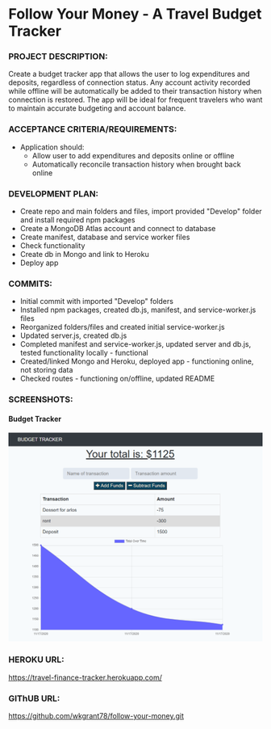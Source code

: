 # Follow Your Money - A Travel Budget Tracker

### PROJECT DESCRIPTION:
Create a budget tracker app that allows the user to log expenditures and deposits, regardless of connection status. Any account activity recorded while offline will be automatically be added to their transaction history when connection is restored. The app will be ideal for frequent travelers who want to maintain accurate budgeting and account balance.

### ACCEPTANCE CRITERIA/REQUIREMENTS:
* Application should: 
    * Allow user to add expenditures and deposits online or offline
    * Automatically reconcile transaction history when brought back online

### DEVELOPMENT PLAN:
* Create repo and main folders and files, import provided "Develop" folder and install required npm packages
* Create a MongoDB Atlas account and connect to database
* Create manifest, database and service worker files
* Check functionality
* Create db in Mongo and link to Heroku
* Deploy app

### COMMITS:
* Initial commit with imported "Develop" folders
* Installed npm packages, created db.js, manifest, and service-worker.js files
* Reorganized folders/files and created initial service-worker.js
* Updated server.js, created db.js
* Completed manifest and service-worker.js, updated server and db.js, tested functionality locally - functional
* Created/linked Mongo and Heroku, deployed app - functioning online, not storing data
* Checked routes - functioning on/offline, updated README

### SCREENSHOTS:

#### Budget Tracker
<img src="./img/screenshot.png" alt="Budget Tracker">

### HEROKU URL:

https://travel-finance-tracker.herokuapp.com/

### GIThUB URL:

https://github.com/wkgrant78/follow-your-money.git